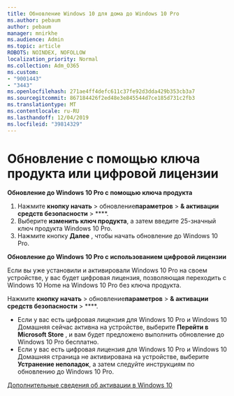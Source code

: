 ```yaml
---
title: Обновление Windows 10 для дома до Windows 10 Pro
ms.author: pebaum
author: pebaum
manager: mnirkhe
ms.audience: Admin
ms.topic: article
ROBOTS: NOINDEX, NOFOLLOW
localization_priority: Normal
ms.collection: Adm_O365
ms.custom:
- "9001443"
- "3443"
ms.openlocfilehash: 271ae4ff4defc611c37fe92d3dda429b353cb3a7
ms.sourcegitcommit: 867184426f2ed48e3e845544d7ce185d731c2fb3
ms.translationtype: MT
ms.contentlocale: ru-RU
ms.lasthandoff: 12/04/2019
ms.locfileid: "39814329"
---
```

# <a name="upgrade-using-either-a-product-key-or-a-digital-license"></a>Обновление с помощью ключа продукта или цифровой лицензии

**Обновление до Windows 10 Pro с помощью ключа продукта**

1. Нажмите **кнопку начать** > обновление**параметров** > **& активации средств безопасности** > ****.
2. Выберите **изменить ключ продукта**, а затем введите 25-значный ключ продукта Windows 10 Pro.
3. Нажмите кнопку **Далее** , чтобы начать обновление до Windows 10 Pro.

**Обновление до Windows 10 Pro с использованием цифровой лицензии**

Если вы уже установили и активировали Windows 10 Pro на своем устройстве, у вас будет цифровая лицензия, позволяющая переходить с Windows 10 Home на Windows 10 Pro без ключа продукта.

Нажмите **кнопку начать** > обновление**параметров** > **& активации средств безопасности** > ****.

- Если у вас есть цифровая лицензия для Windows 10 Pro и Windows 10 Домашняя сейчас активна на устройстве, выберите **Перейти в Microsoft Store** , и вам будет предложено выполнить обновление до Windows 10 Pro бесплатно.
- Если у вас есть цифровая лицензия для Windows 10 Pro и Windows 10 Домашняя страница не активирована на устройстве, выберите **Устранение неполадок**, а затем следуйте инструкциям по обновлению до Windows 10 Pro.

[Дополнительные сведения об активации в Windows 10](https://support.microsoft.com/help/12440)